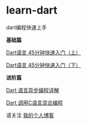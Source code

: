 # learn-dart
dart编程快速上手

**基础篇**

[Dart语言 45分钟快速入门（上）](https://github.com/arcticfox1919/learn-dart/blob/master/45%E5%88%86%E9%92%9F%E5%BF%AB%E9%80%9F%E5%85%A5%E9%97%A8%EF%BC%88%E4%B8%8A%EF%BC%89.md)

[Dart语言 45分钟快速入门（下）](https://github.com/arcticfox1919/learn-dart/blob/master/45%E5%88%86%E9%92%9F%E5%BF%AB%E9%80%9F%E5%85%A5%E9%97%A8%EF%BC%88%E4%B8%8B%EF%BC%89.md)

**进阶篇**

[Dart 语言异步编程详解](https://github.com/arcticfox1919/learn-dart/blob/master/Dart%20%E5%BC%82%E6%AD%A5%E7%BC%96%E7%A8%8B%E8%AF%A6%E8%A7%A3.md)

[Dart 调用C语言混合编程](https://github.com/arcticfox1919/learn-dart/blob/master/Dart%20%E8%B0%83%E7%94%A8C%E8%AF%AD%E8%A8%80%E6%B7%B7%E5%90%88%E7%BC%96%E7%A8%8B)



请关注 [我的个人博客](https://blog.csdn.net/yingshukun)


